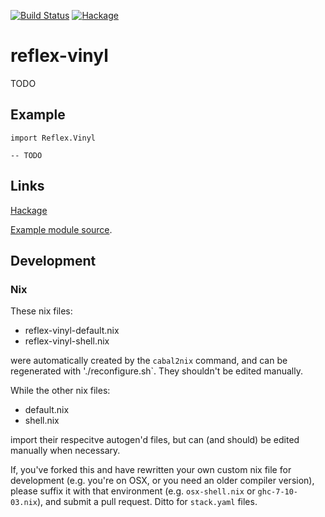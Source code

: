 [![Build Status](https://secure.travis-ci.org/sboosali/reflex-vinyl.svg)](http://travis-ci.org/sboosali/reflex-vinyl)
[![Hackage](https://img.shields.io/hackage/v/reflex-vinyl.svg)](https://hackage.haskell.org/package/reflex-vinyl)

# reflex-vinyl

TODO 

## Example

```
import Reflex.Vinyl

-- TODO
```

## Links

[Hackage](https://hackage.haskell.org/package/reflex-vinyl)

[Example module source](https://hackage.haskell.org/package/reflex-vinyl/docs/src/Reflex-Vinyl-Example.html). 

## Development

### Nix

These nix files:

* reflex-vinyl-default.nix 
* reflex-vinyl-shell.nix 

were automatically created by the `cabal2nix` command, and can be regenerated with './reconfigure.sh`. They shouldn't be edited manually. 

While the other nix files:

* default.nix 
* shell.nix 

import their respecitve autogen'd files, but can (and should) be edited manually when necessary. 

If, you've forked this and have rewritten your own custom nix file for development (e.g. you're on OSX, or you need an older compiler version), please suffix it with that environment (e.g. `osx-shell.nix` or `ghc-7-10-03.nix`), and submit a pull request. Ditto for `stack.yaml` files. 


